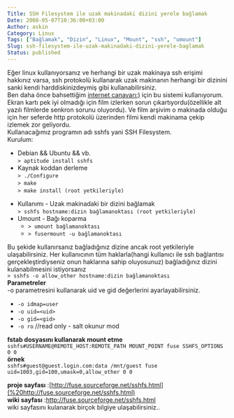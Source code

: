 ```yaml
---
Title: SSH Filesystem ile uzak makinadaki dizini yerele bağlamak
Date: 2008-05-07T10:36:00+03:00
Author: askin
Category: Linux
Tags: ["Bağlamak", "Dizin", "Linux", "Mount", "ssh", "umount"]
Slug: ssh-filesystem-ile-uzak-makinadaki-dizini-yerele-baglamak
Status: published
---
```


Eğer linux kullanıyorsanız ve herhangi bir uzak makinaya ssh erişimi hakkınız varsa, ssh protokolü kullanarak uzak makinanın herhangi bir dizinini sanki kendi harddiskinizdeymiş gibi kullanabilirsiniz.  
Ben daha önce bahsettiğim [internet canavarı:)](http://blog.yollu.com/2008/02/21/telekom-artik-kork-benden/) için bu sistemi kullanıyorum. Ekran kartı pek iyi olmadığı için film izlerken sorun çıkartıyordu(özellikle alt yazılı filmlerde senkron sorunu oluyordu). Ve film arşivim o makinada olduğu için her seferde http protokolü üzerinden filmi kendi makinama çekip izlemek zor geliyordu.  
Kullanacağımız programın adı sshfs yani SSH Filesystem.  
Kurulum:

-   Debian && Ubuntu && vb.  
   `> aptitude install sshfs`
-   Kaynak koddan derleme  
   `> ./Configure`  
   `> make`  
   `> make install (root yetkileriyle)`

<!-- -->

-   Kullanımı - Uzak makinadaki bir dizini bağlamak  
   `> sshfs hostname:dizin bağlamanoktası (root yetkileriyle)`
-   Umount - Bağı koparma
    -   `> umount bağlamanoktası`
    -   `> fusermount -u bağlamanoktası`

Bu şekide kullanırsanız bağladığınız dizine ancak root yetkileriyle ulaşabilirsiniz. Her kullanıcının tüm haklarla(hangi kullanıcı ile ssh bağlantısı gerçekleştirdiyseniz onun haklarına sahip oluyosunuz) bağladığınız dizini kulanabilmesini istiyorsanız  
`> sshfs -o allow_other hostname:dizin bağlamanoktası`  
**Parametreler**  
-o parametresini kullanarak uid ve gid değerlerini ayarlayabilirsiniz.

-   `-o idmap=user`
-   `-o uid=<uid>`
-   `-o gid=<gid>`
-   `-o ro` //read only - salt okunur mod

**fstab dosyasını kullanarak mount etme**  
`sshfs#USERNAME@REMOTE_HOST:REMOTE_PATH MOUNT_POINT fuse SSHFS_OPTIONS 0 0`  
**örnek**  
`sshfs#guest@guest.login.com:data /mnt/guest fuse uid=1003,gid=100,umask=0,allow_other 0 0`

**proje sayfası** :[http://fuse.sourceforge.net/sshfs.html](%20http://fuse.sourceforge.net/sshfs.html)  
**wiki sayfası** :<http://fuse.sourceforge.net/sshfs.html>  
wiki sayfasını kulanarak birçok bilgiye ulaşabilirsiniz..
